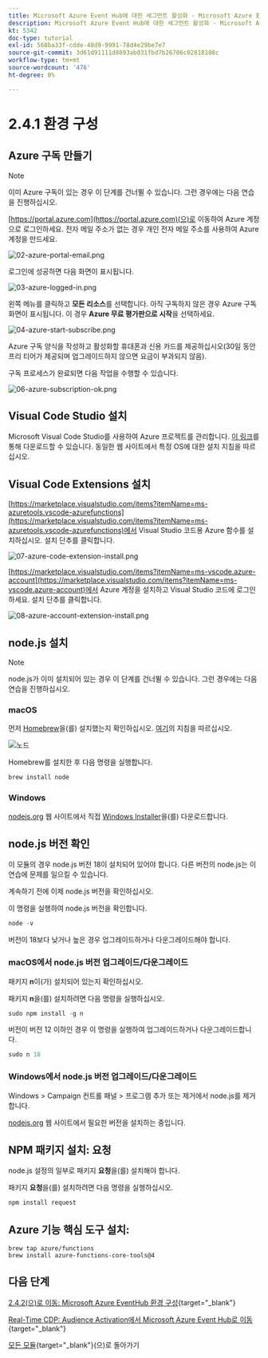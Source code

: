 ```yaml
---
title: Microsoft Azure Event Hub에 대한 세그먼트 활성화 - Microsoft Azure 환경 구성
description: Microsoft Azure Event Hub에 대한 세그먼트 활성화 - Microsoft Azure 환경 구성
kt: 5342
doc-type: tutorial
exl-id: 568ba33f-cdde-48d9-9991-78d4e29be7e7
source-git-commit: 3d61d91111d8693ab031fbd7b26706c02818108c
workflow-type: tm+mt
source-wordcount: '476'
ht-degree: 0%

---
```


# 2.4.1 환경 구성

## Azure 구독 만들기

>[!NOTE]
>
>이미 Azure 구독이 있는 경우 이 단계를 건너뛸 수 있습니다. 그런 경우에는 다음 연습을 진행하십시오.

[https://portal.azure.com](https://portal.azure.com)(으)로 이동하여 Azure 계정으로 로그인하세요. 전자 메일 주소가 없는 경우 개인 전자 메일 주소를 사용하여 Azure 계정을 만드세요.

![02-azure-portal-email.png](./images/02azureportalemail.png)

로그인에 성공하면 다음 화면이 표시됩니다.

![03-azure-logged-in.png](./images/03azureloggedin.png)

왼쪽 메뉴를 클릭하고 **모든 리소스**&#x200B;를 선택합니다. 아직 구독하지 않은 경우 Azure 구독 화면이 표시됩니다. 이 경우 **Azure 무료 평가판으로 시작**&#x200B;을 선택하세요.

![04-azure-start-subscribe.png](./images/04azurestartsubscribe.png)

Azure 구독 양식을 작성하고 활성화할 휴대폰과 신용 카드를 제공하십시오(30일 동안 프리 티어가 제공되며 업그레이드하지 않으면 요금이 부과되지 않음).

구독 프로세스가 완료되면 다음 작업을 수행할 수 있습니다.

![06-azure-subscription-ok.png](./images/06azuresubscriptionok.png)

## Visual Code Studio 설치

Microsoft Visual Code Studio를 사용하여 Azure 프로젝트를 관리합니다. [이 링크](https://code.visualstudio.com/download)를 통해 다운로드할 수 있습니다. 동일한 웹 사이트에서 특정 OS에 대한 설치 지침을 따르십시오.

## Visual Code Extensions 설치

[https://marketplace.visualstudio.com/items?itemName=ms-azuretools.vscode-azurefunctions](https://marketplace.visualstudio.com/items?itemName=ms-azuretools.vscode-azurefunctions)에서 Visual Studio 코드용 Azure 함수를 설치하십시오. 설치 단추를 클릭합니다.

![07-azure-code-extension-install.png](./images/07azurecodeextensioninstall.png)

[https://marketplace.visualstudio.com/items?itemName=ms-vscode.azure-account](https://marketplace.visualstudio.com/items?itemName=ms-vscode.azure-account)에서 Azure 계정을 설치하고 Visual Studio 코드에 로그인하세요. 설치 단추를 클릭합니다.

![08-azure-account-extension-install.png](./images/08azureaccountextensioninstall.png)

## node.js 설치

>[!NOTE]
>
>node.js가 이미 설치되어 있는 경우 이 단계를 건너뛸 수 있습니다. 그런 경우에는 다음 연습을 진행하십시오.

### macOS

먼저 [Homebrew](https://brew.sh/)을(를) 설치했는지 확인하십시오. [여기](https://brew.sh/)의 지침을 따르십시오.

![노드](./images/brew.png)

Homebrew를 설치한 후 다음 명령을 실행합니다.

```javascript
brew install node
```

### Windows

[nodejs.org](https://nodejs.org/en/) 웹 사이트에서 직접 [Windows Installer](https://nodejs.org/en/#home-downloadhead)을(를) 다운로드합니다.

## node.js 버전 확인

이 모듈의 경우 node.js 버전 18이 설치되어 있어야 합니다. 다른 버전의 node.js는 이 연습에 문제를 일으킬 수 있습니다.

계속하기 전에 이제 node.js 버전을 확인하십시오.

이 명령을 실행하여 node.js 버전을 확인합니다.

```javascript
node -v
```

버전이 18보다 낮거나 높은 경우 업그레이드하거나 다운그레이드해야 합니다.

### macOS에서 node.js 버전 업그레이드/다운그레이드

패키지 **n**&#x200B;이(가) 설치되어 있는지 확인하십시오.

패키지 **n**&#x200B;을(를) 설치하려면 다음 명령을 실행하십시오.

```javascript
sudo npm install -g n
```

버전이 버전 12 이하인 경우 이 명령을 실행하여 업그레이드하거나 다운그레이드합니다.

```javascript
sudo n 18
```

### Windows에서 node.js 버전 업그레이드/다운그레이드

Windows > Campaign 컨트롤 패널 > 프로그램 추가 또는 제거에서 node.js를 제거합니다.

[nodejs.org](https://nodejs.org/en/) 웹 사이트에서 필요한 버전을 설치하는 중입니다.

## NPM 패키지 설치: 요청

node.js 설정의 일부로 패키지 **요청**&#x200B;을(를) 설치해야 합니다.

패키지 **요청**&#x200B;을(를) 설치하려면 다음 명령을 실행하십시오.

```javascript
npm install request
```

## Azure 기능 핵심 도구 설치:

```
brew tap azure/functions
brew install azure-functions-core-tools@4
```

## 다음 단계

[2.4.2(으)로 이동: Microsoft Azure EventHub 환경 구성](./ex2.md){target="_blank"}

[Real-Time CDP: Audience Activation에서 Microsoft Azure Event Hub로 이동](./segment-activation-microsoft-azure-eventhub.md){target="_blank"}

[모든 모듈](./../../../../overview.md){target="_blank"}(으)로 돌아가기
